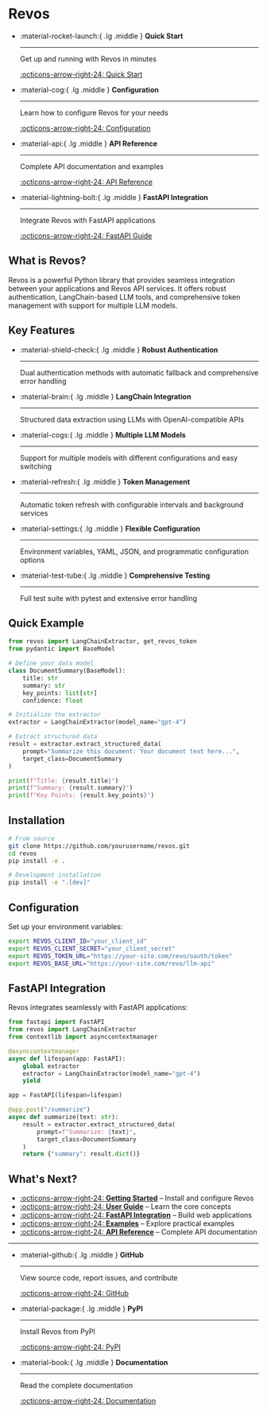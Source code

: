 # Revos

<div class="grid cards" markdown>

-   :material-rocket-launch:{ .lg .middle } **Quick Start**

    ---

    Get up and running with Revos in minutes

    [:octicons-arrow-right-24: Quick Start](getting-started/quick-start.md)

-   :material-cog:{ .lg .middle } **Configuration**

    ---

    Learn how to configure Revos for your needs

    [:octicons-arrow-right-24: Configuration](getting-started/configuration.md)

-   :material-api:{ .lg .middle } **API Reference**

    ---

    Complete API documentation and examples

    [:octicons-arrow-right-24: API Reference](api/configuration.md)

-   :material-lightning-bolt:{ .lg .middle } **FastAPI Integration**

    ---

    Integrate Revos with FastAPI applications

    [:octicons-arrow-right-24: FastAPI Guide](fastapi/basic-setup.md)

</div>

## What is Revos?

Revos is a powerful Python library that provides seamless integration between your applications and Revos API services. It offers robust authentication, LangChain-based LLM tools, and comprehensive token management with support for multiple LLM models.

## Key Features

<div class="grid cards" markdown>

-   :material-shield-check:{ .lg .middle } **Robust Authentication**

    ---

    Dual authentication methods with automatic fallback and comprehensive error handling

-   :material-brain:{ .lg .middle } **LangChain Integration**

    ---

    Structured data extraction using LLMs with OpenAI-compatible APIs

-   :material-cogs:{ .lg .middle } **Multiple LLM Models**

    ---

    Support for multiple models with different configurations and easy switching

-   :material-refresh:{ .lg .middle } **Token Management**

    ---

    Automatic token refresh with configurable intervals and background services

-   :material-settings:{ .lg .middle } **Flexible Configuration**

    ---

    Environment variables, YAML, JSON, and programmatic configuration options

-   :material-test-tube:{ .lg .middle } **Comprehensive Testing**

    ---

    Full test suite with pytest and extensive error handling

</div>

## Quick Example

```python
from revos import LangChainExtractor, get_revos_token
from pydantic import BaseModel

# Define your data model
class DocumentSummary(BaseModel):
    title: str
    summary: str
    key_points: list[str]
    confidence: float

# Initialize the extractor
extractor = LangChainExtractor(model_name="gpt-4")

# Extract structured data
result = extractor.extract_structured_data(
    prompt="Summarize this document: Your document text here...",
    target_class=DocumentSummary
)

print(f"Title: {result.title}")
print(f"Summary: {result.summary}")
print(f"Key Points: {result.key_points}")
```

## Installation

```bash
# From source
git clone https://github.com/yourusername/revos.git
cd revos
pip install -e .

# Development installation
pip install -e ".[dev]"
```

## Configuration

Set up your environment variables:

```bash
export REVOS_CLIENT_ID="your_client_id"
export REVOS_CLIENT_SECRET="your_client_secret"
export REVOS_TOKEN_URL="https://your-site.com/revo/oauth/token"
export REVOS_BASE_URL="https://your-site.com/revo/llm-api"
```

## FastAPI Integration

Revos integrates seamlessly with FastAPI applications:

```python
from fastapi import FastAPI
from revos import LangChainExtractor
from contextlib import asynccontextmanager

@asynccontextmanager
async def lifespan(app: FastAPI):
    global extractor
    extractor = LangChainExtractor(model_name="gpt-4")
    yield

app = FastAPI(lifespan=lifespan)

@app.post("/summarize")
async def summarize(text: str):
    result = extractor.extract_structured_data(
        prompt=f"Summarize: {text}",
        target_class=DocumentSummary
    )
    return {"summary": result.dict()}
```

## What's Next?

- [:octicons-arrow-right-24: **Getting Started**](getting-started/installation.md) – Install and configure Revos
- [:octicons-arrow-right-24: **User Guide**](user-guide/authentication.md) – Learn the core concepts
- [:octicons-arrow-right-24: **FastAPI Integration**](fastapi/basic-setup.md) – Build web applications
- [:octicons-arrow-right-24: **Examples**](examples/basic-usage.md) – Explore practical examples
- [:octicons-arrow-right-24: **API Reference**](api/configuration.md) – Complete API documentation

---

<div class="grid cards" markdown>

-   :material-github:{ .lg .middle } **GitHub**

    ---

    View source code, report issues, and contribute

    [:octicons-arrow-right-24: GitHub](https://github.com/yourusername/revos)

-   :material-package:{ .lg .middle } **PyPI**

    ---

    Install Revos from PyPI

    [:octicons-arrow-right-24: PyPI](https://pypi.org/project/revos/)

-   :material-book:{ .lg .middle } **Documentation**

    ---

    Read the complete documentation

    [:octicons-arrow-right-24: Documentation](https://yourusername.github.io/revos)

</div>
